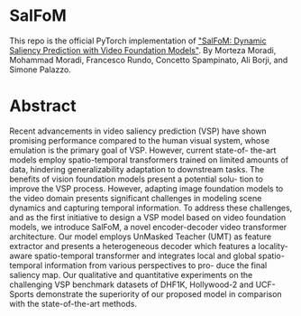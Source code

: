 # SalFoM

This repo is the official PyTorch implementation of ["SalFoM: Dynamic Saliency Prediction with Video Foundation Models"](https://arxiv.org/pdf/2404.03097).
By Morteza Moradi, Mohammad Moradi, Francesco Rundo, Concetto Spampinato, Ali Borji,  and Simone Palazzo.

# Abstract

Recent advancements in video saliency prediction (VSP) have
shown promising performance compared to the human visual system,
whose emulation is the primary goal of VSP. However, current state-of-
the-art models employ spatio-temporal transformers trained on limited
amounts of data, hindering generalizability adaptation to downstream
tasks. The benefits of vision foundation models present a potential solu-
tion to improve the VSP process. However, adapting image foundation
models to the video domain presents significant challenges in modeling
scene dynamics and capturing temporal information. To address these
challenges, and as the first initiative to design a VSP model based on
video foundation models, we introduce SalFoM, a novel encoder-decoder
video transformer architecture. Our model employs UnMasked Teacher
(UMT) as feature extractor and presents a heterogeneous decoder which
features a locality-aware spatio-temporal transformer and integrates local
and global spatio-temporal information from various perspectives to pro-
duce the final saliency map. Our qualitative and quantitative experiments
on the challenging VSP benchmark datasets of DHF1K, Hollywood-2
and UCF-Sports demonstrate the superiority of our proposed model in
comparison with the state-of-the-art methods.
